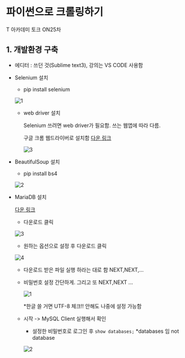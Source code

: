 # 파이썬으로 크롤링하기

T 아카데미 토크 ON25차 

## 1. 개발환경 구축

- 에디터 : 쓰던 것(Sublime text3), 강의는 VS CODE 사용함

- Selenium 설치

  - pip install selenium
  
  ![1](https://user-images.githubusercontent.com/33515697/44858072-25016180-acac-11e8-9e7e-eb5185392d45.PNG)
  
  - web driver 설치 
    
    Selenium 쓰려면 web driver가 필요함. 쓰는 웹앱에 따라 다름.
    
    구글 크롬 웹드라이버로 설치함 [다운 링크](https://sites.google.com/a/chromium.org/chromedriver/downloads)

    ![3](https://user-images.githubusercontent.com/33515697/44858076-2763bb80-acac-11e8-95bd-cbe1dc32a6cb.PNG)

- BeautifulSoup 설치

  - pip install bs4
  
  ![2](https://user-images.githubusercontent.com/33515697/44858074-26328e80-acac-11e8-84a0-07151c8fd386.PNG)

- MariaDB 설치

  [다운 링크](https://mariadb.com/)

  - 다운로드 클릭
  
  ![3](https://user-images.githubusercontent.com/33515697/44858621-60e8f680-acad-11e8-8d1d-82ea540365f1.PNG)
  
  - 원하는 옵션으로 설정 후 다운로드 클릭
  
  ![4](https://user-images.githubusercontent.com/33515697/44858617-60506000-acad-11e8-877c-00230d95677f.PNG)
  
  - 다운로드 받은 파일 실행 하라는 대로 함 NEXT,NEXT,...
  
  - 비밀번호 설정 간단하게. 그리고 또 NEXT,NEXT ...
  
    ![1](https://user-images.githubusercontent.com/33515697/44858618-60506000-acad-11e8-90d4-9856340c0c97.PNG)
    
    *한글 쓸 거면 UTF-8 체크!! 안해도 나중에 설정 가능함
    
  - 시작 -> MySQL Client 실행해서 확인
    
    -  설정한 비밀번호로 로그인 후 ```show databases;``` *databases 임 not database
    
      ![2](https://user-images.githubusercontent.com/33515697/44858620-60e8f680-acad-11e8-813c-88361b0bf505.PNG)

    
    
  

  
  
